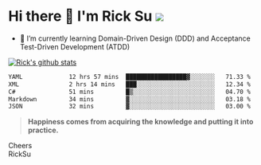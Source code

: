 # Hi there 👋 I'm Rick Su ![](https://komarev.com/ghpvc/?username=ricksu978)
<!--
**ricksu978/ricksu978** is a ✨ _special_ ✨ repository because its `README.md` (this file) appears on your GitHub profile.

Here are some ideas to get you started:

- 🔭 I’m currently working on ...
-->
- 🌱 I’m currently learning Domain-Driven Design (DDD) and Acceptance Test-Driven Development (ATDD)
<!--
- 👯 I’m looking to collaborate on ...
- 🤔 I’m looking for help with ...
- 💬 Ask me about ...
- 📫 How to reach me: ...
- 😄 Pronouns: ...
- ⚡ Fun fact: ...
-->
[![Rick's github stats](https://github-readme-stats.vercel.app/api?username=ricksu978&theme=dark)](https://github.com/ricksu978/ricksu978)

<!--START_SECTION:waka-->

```txt
YAML             12 hrs 57 mins  █████████████████▓░░░░░░░   71.33 %
XML              2 hrs 14 mins   ███░░░░░░░░░░░░░░░░░░░░░░   12.34 %
C#               51 mins         █▒░░░░░░░░░░░░░░░░░░░░░░░   04.70 %
Markdown         34 mins         ▓░░░░░░░░░░░░░░░░░░░░░░░░   03.18 %
JSON             32 mins         ▓░░░░░░░░░░░░░░░░░░░░░░░░   03.00 %
```

<!--END_SECTION:waka-->

> **Happiness comes from acquiring the knowledge and putting it into practice.**

Cheers  
RickSu 
